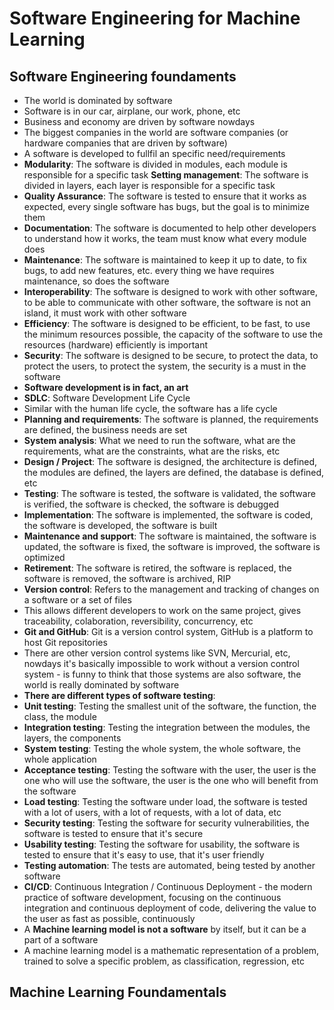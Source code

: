 # Software Engineering for Machine Learning

## Software Engineering foundaments

- The world is dominated by software
- Software is in our car, airplane, our work, phone, etc
- Business and economy are driven by software nowdays
- The biggest companies in the world are software companies (or hardware companies that are driven by software)
- A software is developed to fullfil an specific need/requirements
- **Modularity**: The software is divided in modules, each module is responsible for a specific task
  **Setting management**: The software is divided in layers, each layer is responsible for a specific task
- **Quality Assurance**: The software is tested to ensure that it works as expected, every single software has bugs, but the goal is to minimize them
- **Documentation**: The software is documented to help other developers to understand how it works, the team must know what every module does
- **Maintenance**: The software is maintained to keep it up to date, to fix bugs, to add new features, etc. every thing we have requires maintenance, so does the software
- **Interoperability**: The software is designed to work with other software, to be able to communicate with other software, the software is not an island, it must work with other software
- **Efficiency**: The software is designed to be efficient, to be fast, to use the minimum resources possible, the capacity of the software to use the resources (hardware) efficiently is important
- **Security**: The software is designed to be secure, to protect the data, to protect the users, to protect the system, the security is a must in the software
- **Software development is in fact, an art**
- **SDLC**: Software Development Life Cycle
- Similar with the human life cycle, the software has a life cycle
- **Planning and requirements**: The software is planned, the requirements are defined, the business needs are set
- **System analysis**: What we need to run the software, what are the requirements, what are the constraints, what are the risks, etc
- **Design / Project**: The software is designed, the architecture is defined, the modules are defined, the layers are defined, the database is defined, etc
- **Testing**: The software is tested, the software is validated, the software is verified, the software is checked, the software is debugged
- **Implementation**: The software is implemented, the software is coded, the software is developed, the software is built
- **Maintenance and support**: The software is maintained, the software is updated, the software is fixed, the software is improved, the software is optimized
- **Retirement**: The software is retired, the software is replaced, the software is removed, the software is archived, RIP
- **Version control**: Refers to the management and tracking of changes on a software or a set of files
- This allows different developers to work on the same project, gives traceability, colaboration, reversibility, concurrency, etc
- **Git and GitHub**: Git is a version control system, GitHub is a platform to host Git repositories
- There are other version control systems like SVN, Mercurial, etc, nowdays it's basically impossible to work without a version control system - is funny to think that those systems are also software, the world is really dominated by software
- **There are different types of software testing**:
- **Unit testing**: Testing the smallest unit of the software, the function, the class, the module
- **Integration testing**: Testing the integration between the modules, the layers, the components
- **System testing**: Testing the whole system, the whole software, the whole application
- **Acceptance testing**: Testing the software with the user, the user is the one who will use the software, the user is the one who will benefit from the software
- **Load testing**: Testing the software under load, the software is tested with a lot of users, with a lot of requests, with a lot of data, etc
- **Security testing**: Testing the software for security vulnerabilities, the software is tested to ensure that it's secure
- **Usability testing**: Testing the software for usability, the software is tested to ensure that it's easy to use, that it's user friendly
- **Testing automation**: The tests are automated, being tested by another software
- **CI/CD**: Continuous Integration / Continuous Deployment - the modern practice of software development, focusing on the continuous integration and continuous deployment of code, delivering the value to the user as fast as possible, continuously
- A **Machine learning model is not a software** by itself, but it can be a part of a software
- A machine learning model is a mathematic representation of a problem, trained to solve a specific problem, as classification, regression, etc

## Machine Learning Foundamentals
